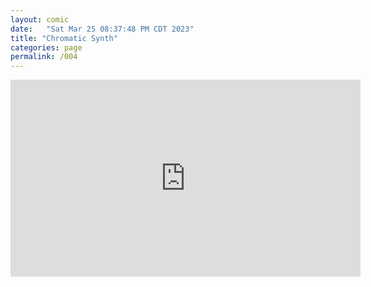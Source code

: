 ```yaml
---
layout: comic
date:   "Sat Mar 25 08:37:48 PM CDT 2023"
title: "Chromatic Synth"
categories: page
permalink: /004
---
```

<iframe title="Chromatic Synth" width="560" height="315" src="https://video.ploud.jp/videos/embed/dd1ec583-2aea-4589-aca1-f3af16af9657" frameborder="0" allowfullscreen="" sandbox="allow-same-origin allow-scripts allow-popups"></iframe>
